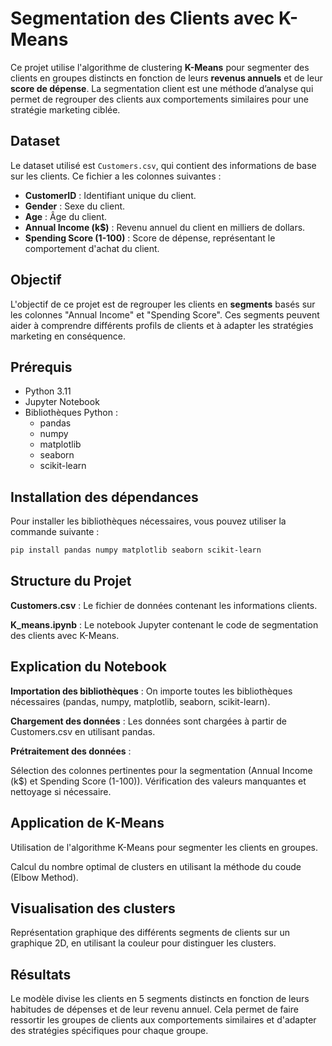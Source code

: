 # Segmentation des Clients avec K-Means

Ce projet utilise l'algorithme de clustering **K-Means** pour segmenter des clients en groupes distincts en fonction de leurs **revenus annuels** et de leur **score de dépense**. La segmentation client est une méthode d’analyse qui permet de regrouper des clients aux comportements similaires pour une stratégie marketing ciblée.

## Dataset

Le dataset utilisé est `Customers.csv`, qui contient des informations de base sur les clients. Ce fichier a les colonnes suivantes :

- **CustomerID** : Identifiant unique du client.
- **Gender** : Sexe du client.
- **Age** : Âge du client.
- **Annual Income (k$)** : Revenu annuel du client en milliers de dollars.
- **Spending Score (1-100)** : Score de dépense, représentant le comportement d'achat du client.

## Objectif

L'objectif de ce projet est de regrouper les clients en **segments** basés sur les colonnes "Annual Income" et "Spending Score". Ces segments peuvent aider à comprendre différents profils de clients et à adapter les stratégies marketing en conséquence.

## Prérequis

- Python 3.11
- Jupyter Notebook
- Bibliothèques Python :
  - pandas
  - numpy
  - matplotlib
  - seaborn
  - scikit-learn

## Installation des dépendances

Pour installer les bibliothèques nécessaires, vous pouvez utiliser la commande suivante :

```bash
pip install pandas numpy matplotlib seaborn scikit-learn
```

## Structure du Projet

**Customers.csv** : Le fichier de données contenant les informations clients.

**K_means.ipynb** : Le notebook Jupyter contenant le code de segmentation des clients avec K-Means.

## Explication du Notebook

**Importation des bibliothèques** : On importe toutes les bibliothèques nécessaires (pandas, numpy, matplotlib, seaborn, scikit-learn).

**Chargement des données** : Les données sont chargées à partir de Customers.csv en utilisant pandas.

**Prétraitement des données** : 

Sélection des colonnes pertinentes pour la segmentation (Annual Income (k$) et Spending Score (1-100)).
Vérification des valeurs manquantes et nettoyage si nécessaire.

## Application de K-Means

Utilisation de l'algorithme K-Means pour segmenter les clients en groupes.

Calcul du nombre optimal de clusters en utilisant la méthode du coude (Elbow Method).

## Visualisation des clusters

Représentation graphique des différents segments de clients sur un graphique 2D, en utilisant la couleur pour distinguer les clusters.

## Résultats

Le modèle divise les clients en 5 segments distincts en fonction de leurs habitudes de dépenses et de leur revenu annuel. Cela permet de faire ressortir les groupes de clients aux comportements similaires et d'adapter des stratégies spécifiques pour chaque groupe.
